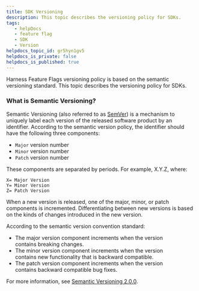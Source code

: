 ```yaml
---
title: SDK Versioning
description: This topic describes the versioning policy for SDKs.
tags: 
   - helpDocs
   - feature flag
   - SDK
   - Version 
helpdocs_topic_id: gr5hyn1gv5
helpdocs_is_private: false
helpdocs_is_published: true
---
```


Harness Feature Flags versioning policy is based on the semantic versioning standard. This topic describes the versioning policy for SDKs.

### What is Semantic Versioning?

Semantic Versioning (also referred to as [SemVer](https://semver.org/)) is a mechanism to uniquely label each version of the released software product by an identifier. According to the semantic version policy, the identifier should have the following three components:

* `Major` version number
* `Minor` version number
* `Patch` version number

These components are separated by periods. For example, X.Y.Z, where:


```
X= Major Version   
Y= Minor Version  
Z= Patch Version
```
When a new version is released, one of the major, minor, or patch components is incremented. Differentiating between new versions is based on the kinds of changes introduced in the new version.

According to the semantic version convention standard:

* The major version component increments when the version contains breaking changes.
* The minor version component increments when the version contains new functionality that is backward compatible.
* The patch version component increments when the version contains backward compatible bug fixes.

For more information, see [Semantic Versioning 2.0.0](http://semver.org/).

